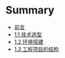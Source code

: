 # Summary

* [前言](README.md)
* [1.1 技术选型](chap_1_1.md)
* [1.2 环境搭建](chap_1_2.md)
* [1.3 工程项目的结构](chap_1_3.md)

